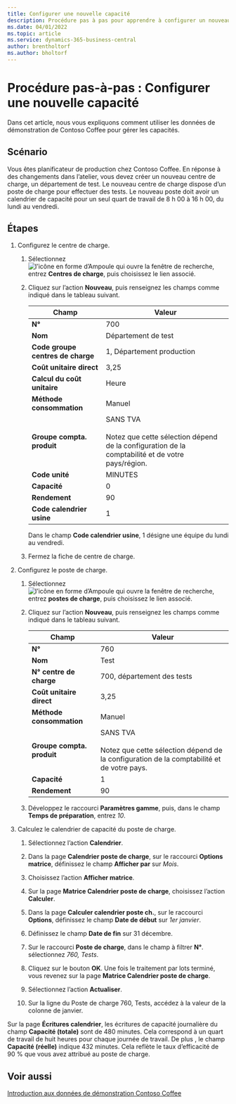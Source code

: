 ```yaml
---
title: Configurer une nouvelle capacité
description: Procédure pas à pas pour apprendre à configurer un nouveau centre de charge avec un calendrier de capacité pour un seul quart de travail dans Business Central.
ms.date: 04/01/2022
ms.topic: article
ms.service: dynamics-365-business-central
author: brentholtorf
ms.author: bholtorf
---
```


# Procédure pas-à-pas : Configurer une nouvelle capacité

Dans cet article, nous vous expliquons comment utiliser les données de démonstration de Contoso Coffee pour gérer les capacités.  

## Scénario

Vous êtes planificateur de production chez Contoso Coffee. En réponse à des changements dans l’atelier, vous devez créer un nouveau centre de charge, un département de test. Le nouveau centre de charge dispose d’un poste de charge pour effectuer des tests. Le nouveau poste doit avoir un calendrier de capacité pour un seul quart de travail de 8 h 00 à 16 h 00, du lundi au vendredi.  

## Étapes

1. Configurez le centre de charge.

    1. Sélectionnez ![l’icône en forme d’Ampoule qui ouvre la fenêtre de recherche](../../media/ui-search/search_small.png "Dites-moi ce que vous voulez faire"), entrez **Centres de charge**, puis choisissez le lien associé.  

    2. Cliquez sur l’action **Nouveau**, puis renseignez les champs comme indiqué dans le tableau suivant.  

        |Champ  |Valeur  |
        |---------|---------|
        |**N°** |700|
        |**Nom** |Département de test|
        |**Code groupe centres de charge** |1, Département production|
        |**Coût unitaire direct**|3,25|
        |**Calcul du coût unitaire**|Heure|
        |**Méthode consommation**|Manuel|
        |**Groupe compta. produit**|SANS TVA</br></br>Notez que cette sélection dépend de la configuration de la comptabilité et de votre pays/région.|
        |**Code unité** |MINUTES|
        |**Capacité** |0|
        |**Rendement** |90|
        |**Code calendrier usine** |1|

        Dans le champ **Code calendrier usine**, 1 désigne une équipe du lundi au vendredi.

    3. Fermez la fiche de centre de charge.

2. Configurez le poste de charge.

    1. Sélectionnez ![l’icône en forme d’Ampoule qui ouvre la fenêtre de recherche](../../media/ui-search/search_small.png "Dites-moi ce que vous voulez faire"), entrez **postes de charge**, puis choisissez le lien associé.  

    2. Cliquez sur l’action **Nouveau**, puis renseignez les champs comme indiqué dans le tableau suivant.  

        |Champ  |Valeur  |
        |---------|---------|
        |**N°** |760|
        |**Nom** |Test|
        |**N° centre de charge** |700, département des tests|
        |**Coût unitaire direct**|3,25|
        |**Méthode consommation**|Manuel|
        |**Groupe compta. produit**|SANS TVA</br></br>Notez que cette sélection dépend de la configuration de la comptabilité et de votre pays.|
        |**Capacité** |1|
        |**Rendement** |90|
    3. Développez le raccourci **Paramètres gamme**, puis, dans le champ **Temps de préparation**, entrez *10*.  

3. Calculez le calendrier de capacité du poste de charge.  

    1. Sélectionnez l’action **Calendrier**.  

    2. Dans la page **Calendrier poste de charge**, sur le raccourci **Options matrice**, définissez le champ **Afficher par** sur *Mois*.  

    3. Choisissez l’action **Afficher matrice**.  

    4. Sur la page **Matrice Calendrier poste de charge**, choisissez l’action **Calculer**.  

    5. Dans la page **Calculer calendrier poste ch.**, sur le raccourci **Options**, définissez le champ **Date de début** sur *1er janvier*.  

    6. Définissez le champ **Date de fin** sur 31 décembre.  

    7. Sur le raccourci **Poste de charge**, dans le champ à filtrer **N°**. sélectionnez *760, Tests*.  

    8. Cliquez sur le bouton **OK**. Une fois le traitement par lots terminé, vous revenez sur la page **Matrice Calendrier poste de charge**.  

    9. Sélectionnez l’action **Actualiser**.  

    10. Sur la ligne du Poste de charge 760, Tests, accédez à la valeur de la colonne de janvier.  

Sur la page **Écritures calendrier**, les écritures de capacité journalière du champ **Capacité (totale)** sont de 480 minutes. Cela correspond à un quart de travail de huit heures pour chaque journée de travail. De plus , le champ **Capacité (réelle)** indique 432 minutes. Cela reflète le taux d’efficacité de 90 % que vous avez attribué au poste de charge.  

## Voir aussi

[Introduction aux données de démonstration Contoso Coffee](../contoso-coffee-intro.md)  
